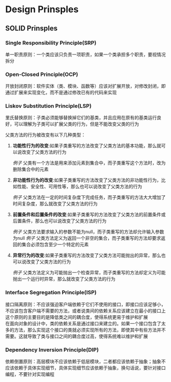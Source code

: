 # Design Prinsples

## SOLID Prinsples

### Single Responsibility Principle(SRP)

单一职责原则：一个类应该只负责一项职责，如果一个类承担多个职责，要视情况拆分

### Open-Closed Principle(OCP)

开放封闭原则：软件实体（类、模块、函数等）应该对扩展开放，对修改封闭，即通过扩展来实现变化，而不是通过修改已有的代码来实现

### Liskov Substitution Principle(LSP)

里氏替换原则：子类必须能够替换掉它们的基类，并且应用在原有的基类运行良好，可以理解为子类可以扩展父类的行为，但是不能改变父类的行为

父类方法的行为被改变有以下几种类型：

1. **功能性行为的改变**:如果子类重写的方法改变了父类方法的基本功能，那么就可以说改变了父类方法的行为

    _例子_ 父类有一个方法是用来添加元素到集合中，而子类重写这个方法时，改为删除集合中的元素

2. **非功能性行为的改变**:如果子类重写的方法改变了父类方法的非功能性行为，比如性能、安全性、可用性等，那么也可以说改变了父类方法的行为

    _例子_ 父类方法在一定的时间复杂度下完成任务，而子类重写的方法大大增加了时间复杂度，那么就改变了父类方法的行为

3. **前置条件和后置条件的改变**:如果子类重写的方法改变了父类方法的前置条件或后置条件，那么也可以说改变了父类方法的行为

    _例子_ 父类方法要求输入的参数不能为null，而子类重写的方法却允许输入参数为null
    _例子_ 父类方法定义为返回一个非空的集合，而子类重写的方法却要求返回的集合必须包含至少一个特定的元素

4. **异常行为的改变**:如果子类重写的方法改变了父类方法可能抛出的异常，那么也可以说改变了父类方法的行为

    _例子_ 父类方法定义为可能抛出一个检查异常，而子类重写的方法却定义为可能抛出一个运行时异常，那么就改变了父类方法的行为

### Interface Segregation Principle(ISP)

接口隔离原则：不应该强迫客户端依赖于它们不使用的接口，即接口应该足够小，不应该包含客户端不需要的方法，或者说类间的依赖关系应该建立在最小的接口上  
这个原则的主要目的是降低类之间的耦合度，使得系统更易于维护和扩展  
在面向对象的设计中，类的依赖关系是通过接口来建立的。如果一个接口包含了太多的方法，那么实现这个接口的类就必须实现所有的方法，即使其中有些方法并不需要。这就导致了类与接口之间的耦合度过高，使得系统难以维护和扩展

### Dependency Inversion Principle(DIP)

依赖倒置原则：高层模块不应该依赖于低层模块，二者都应该依赖于抽象；抽象不应该依赖于具体实现细节，具体实现细节应该依赖于抽象，换句话说，要针对接口编程，不要针对实现编程
